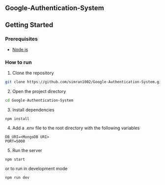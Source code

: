 ## Google-Authentication-System

## Getting Started
### Prerequisites
- [Node.js](https://nodejs.org/en/)

### How to run
1. Clone the repository
```bash
git clone https://github.com/simran1002/Google-Authentication-System.git
```

2. Open the project directory
```bash
cd Google-Authentication-System
```

3. Install dependencies
```
npm install
```

4. Add a .env file to the root directory with the following variables
```
DB_URI=<MongoDB URI>
PORT=5000
```

5. Run the server 
```
npm start
```
or to run in development mode
```
npm run dev
```
